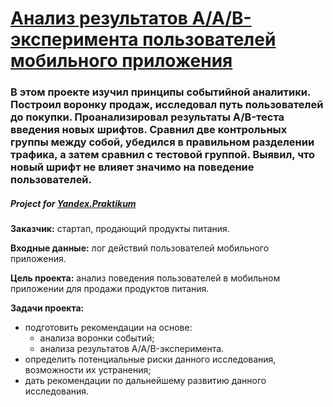 # [Анализ результатов A/A/B-эксперимента пользователей мобильного приложения](https://nbviewer.jupyter.org/github/Nanobelka/AAB_test_analyses_mobile_app/blob/main/ab_test.ipynb)
### В этом проекте изучил принципы событийной аналитики. Построил воронку продаж, исследовал путь пользователей до покупки. Проанализировал результаты A/B-теста введения новых шрифтов. Сравнил две контрольных группы между собой, убедился в правильном разделении трафика, а затем сравнил с тестовой группой. Выявил, что новый шрифт не влияет значимо на поведение пользователей.

##### Project for [Yandex.Praktikum](https://github.com/Nanobelka/Yandex_Praktikum)

**Заказчик:** стартап, продающий продукты питания.

**Входные данные:** лог действий пользователей мобильного приложения.

**Цель проекта:** анализ поведения пользователей в мобильном приложении для продажи продуктов питания.

**Задачи проекта:**

- подготовить рекомендации на основе:
    - анализа воронки событий;
    - анализа результатов A/A/B-эксперимента.
- определить потенциальные риски данного исследования, возможности их устранения;  
- дать рекомендации по дальнейшему развитию данного исследования.
